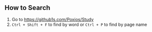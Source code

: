 ## How to Search
1. Go to https://github1s.com/Poxios/Study
2. `Ctrl + Shift + F` to find by word or `Ctrl + P` to find by page name